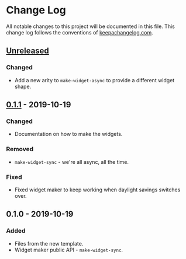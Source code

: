 # Change Log
All notable changes to this project will be documented in this file. This change log follows the conventions of [keepachangelog.com](http://keepachangelog.com/).

## [Unreleased]
### Changed
- Add a new arity to `make-widget-async` to provide a different widget shape.

## [0.1.1] - 2019-10-19
### Changed
- Documentation on how to make the widgets.

### Removed
- `make-widget-sync` - we're all async, all the time.

### Fixed
- Fixed widget maker to keep working when daylight savings switches over.

## 0.1.0 - 2019-10-19
### Added
- Files from the new template.
- Widget maker public API - `make-widget-sync`.

[Unreleased]: https://github.com/your-name/clojure-environment/compare/0.1.1...HEAD
[0.1.1]: https://github.com/your-name/clojure-environment/compare/0.1.0...0.1.1
